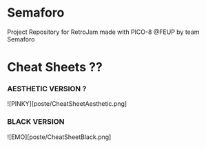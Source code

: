 # Semaforo
Project Repository for RetroJam made with PICO-8 @FEUP by team Semaforo

# Cheat Sheets ??

### AESTHETIC VERSION ?

![PINKY][poste/CheatSheetAesthetic.png]

### BLACK VERSION
![EMO][poste/CheatSheetBlack.png]